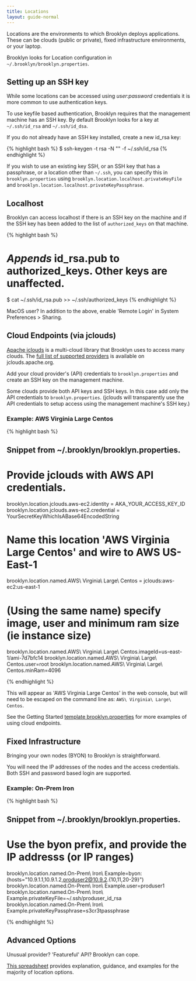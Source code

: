 ```yaml
---
title: Locations
layout: guide-normal
---
```


Locations are the environments to which Brooklyn deploys applications.
These can be clouds (public or private), fixed infrastructure environments, or your laptop.

Brooklyn looks for Location configuration in `~/.brooklyn/brooklyn.properties`.

## Setting up an SSH key

While some locations can be accessed using *user:password* credentials it is more common to use authentication keys.

To use keyfile based authentication, Brooklyn requires that the management machine has an SSH key. By default Brooklyn looks for a key at `~/.ssh/id_rsa` and `~/.ssh/id_dsa`.

If you do not already have an SSH key installed, create a new id_rsa key:

{% highlight bash %}
$ ssh-keygen -t rsa -N "" -f ~/.ssh/id_rsa
{% endhighlight %}

If you wish to use an existing key SSH, or an SSH key
that has a passphrase, or a location other than `~/.ssh`, you can specify this in
`brooklyn.properties` using `brooklyn.location.localhost.privateKeyFile` and
`brooklyn.location.localhost.privateKeyPassphrase`.

## Localhost

Brooklyn can access localhost if there is an SSH key on the machine and if the SSH key has been added to the list of  `authorized_keys` on that machine.

{% highlight bash %}
# _Appends_ id_rsa.pub to authorized_keys. Other keys are unaffected.
$ cat ~/.ssh/id_rsa.pub >> ~/.ssh/authorized_keys
{% endhighlight %}

MacOS user? In addition to the above, enable 'Remote Login' in System Preferences >
 Sharing.


## Cloud Endpoints (via jclouds)

[Apache jclouds](http://www.jclouds.org) is a multi-cloud library that Brooklyn uses to access many clouds. The [full list of supported providers](http://jclouds.apache.org/reference/providers/) is available on jclouds.apache.org.

Add your cloud provider's (API) credentials to `brooklyn.properties` and create an SSH key on the management machine.

Some clouds provide both API keys and SSH keys. In this case add only the API credentials to `brooklyn.properties`. (jclouds will transparently use the API credentials to setup access using the management machine's SSH key.)

### Example: AWS Virginia Large Centos

{% highlight bash %}
## Snippet from ~/.brooklyn/brooklyn.properties.

# Provide jclouds with AWS API credentials.
brooklyn.location.jclouds.aws-ec2.identity = AKA_YOUR_ACCESS_KEY_ID
brooklyn.location.jclouds.aws-ec2.credential = YourSecretKeyWhichIsABase64EncodedString

# Name this location 'AWS Virginia Large Centos' and wire to AWS US-East-1
brooklyn.location.named.AWS\ Virginia\ Large\ Centos = jclouds:aws-ec2:us-east-1

# (Using the same name) specify image, user and minimum ram size (ie instance size)
brooklyn.location.named.AWS\ Virginia\ Large\ Centos.imageId=us-east-1/ami-7d7bfc14
brooklyn.location.named.AWS\ Virginia\ Large\ Centos.user=root
brooklyn.location.named.AWS\ Virginia\ Large\ Centos.minRam=4096


{% endhighlight %}

This will  appear as 'AWS Virginia Large Centos' in the web console, but will need to be escaped on the command line as:  `AWS\ Virginia\ Large\ Centos`.

See the Getting Started [template brooklyn.properties](../quickstart/brooklyn.properties) for more examples of using cloud endpoints.


## Fixed Infrastructure

Bringing your own nodes (BYON) to Brooklyn is straightforward.

You will need the IP addresses of the nodes and the access credentials. Both SSH and password based login are supported.

### Example: On-Prem Iron

{% highlight bash %}
## Snippet from ~/.brooklyn/brooklyn.properties.

# Use the byon prefix, and provide the IP addresss (or IP ranges)
brooklyn.location.named.On-Prem\ Iron\ Example=byon:(hosts="10.9.1.1,10.9.1.2,produser2@10.9.2.{10,11,20-29}")
brooklyn.location.named.On-Prem\ Iron\ Example.user=produser1
brooklyn.location.named.On-Prem\ Iron\ Example.privateKeyFile=~/.ssh/produser_id_rsa
brooklyn.location.named.On-Prem\ Iron\ Example.privateKeyPassphrase=s3cr3tpassphrase

{% endhighlight %}


## Advanced Options

Unusual provider? 'Featureful' API? Brooklyn can cope.

[This spreadsheet](https://docs.google.com/a/cloudsoftcorp.com/spreadsheet/ccc?key=0Avy7Tdf2EOIqdGQzSlNiT2M0V19SejBScDhSdzMtT2c) provides explanation, guidance, and examples for the majority of location options.



